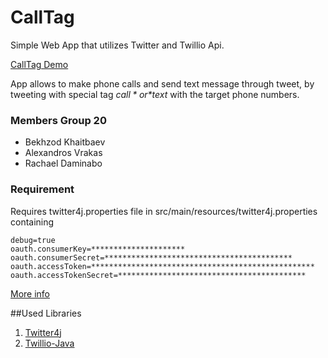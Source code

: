 # CallTag 
Simple Web App that utilizes Twitter and Twillio Api.

[CallTag Demo](http://calltag.herokuapp.com/index.htm)

App allows to make phone calls and send text message through tweet, by tweeting with special tag *$call* or *$text* with the target phone numbers.


### Members Group 20 

* Bekhzod Khaitbaev
* Alexandros Vrakas
* Rachael Daminabo



### Requirement
Requires twitter4j.properties file in src/main/resources/twitter4j.properties containing 

	debug=true
	oauth.consumerKey=*********************
	oauth.consumerSecret=******************************************
	oauth.accessToken=**************************************************
	oauth.accessTokenSecret=******************************************



[More info](http://twitter4j.org/en/configuration.html)

##Used Libraries

1. [Twitter4j](https://github.com/yusuke/twitter4j)
2. [Twillio-Java](https://github.com/twilio/twilio-java)